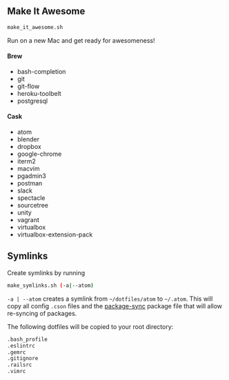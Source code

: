 ## Make It Awesome
```bash
make_it_awesome.sh
```
Run on a new Mac and get ready for awesomeness!

#### Brew
- bash-completion
- git
- git-flow
- heroku-toolbelt
- postgresql

#### Cask
- atom
- blender
- dropbox
- google-chrome
- iterm2
- macvim
- pgadmin3
- postman
- slack
- spectacle
- sourcetree
- unity
- vagrant
- virtualbox
- virtualbox-extension-pack


## Symlinks
Create symlinks by running
 ```bash
 make_symlinks.sh (-a|--atom)
 ```

 ```-a | --atom``` creates a symlink from ```~/dotfiles/atom``` to ```~/.atom```.  This will copy all config ```.cson``` files and the [package-sync](https://atom.io/packages/package-sync) package file that will allow re-syncing of packages.

 The following dotfiles will be copied to your root directory:
```bash
.bash_profile
.eslintrc
.gemrc
.gitignore
.railsrc
.vimrc
```

